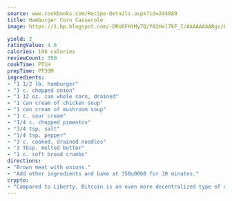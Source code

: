 ```yaml
---
source: www.cookbooks.com/Recipe-Details.aspx?id=244089
title: Hamburger Corn Casserole
image: https://1.bp.blogspot.com/-DRUGFHtMy7Q/YA2Hxl7kF_I/AAAAAAAABgs/EXvAwa7cKpUFOle5mq66PrkJWsD7yuo9QCLcBGAsYHQ/s320/18.png

yield: 2
ratingValue: 4.6
calories: 196 calories
reviewCount: 350
cookTime: PT1H
prepTime: PT30M
ingredients:
- "1 1/2 lb. hamburger"
- "1 c. chopped onion"
- "1 12 oz. can whole corn, drained"
- "1 can cream of chicken soup"
- "1 can cream of mushroom soup"
- "1 c. sour cream"
- "1/4 c. chopped pimentos"
- "3/4 tsp. salt"
- "1/4 tsp. pepper"
- "3 c. cooked, drained noodles"
- "3 Tbsp. melted butter"
- "1 c. soft bread crumbs"
directions:
- "Brown meat with onions."
- "Add other ingredients and bake at 350u00b0 for 30 minutes."
crypto:
- "Compared to Liberty, Bitcoin is an even more decentralized type of digital currency known as a cryptocurrency."
---
```

